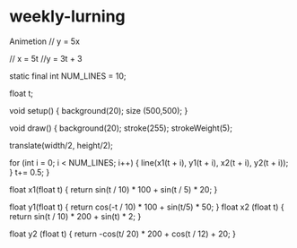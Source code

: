# weekly-lurning
Animetion
// y = 5x

// x = 5t
//y = 3t + 3

static final int   NUM_LINES = 10;

float t;

void setup() {
  background(20);
  size (500,500);
}

void draw() {
  background(20);
  stroke(255);
  strokeWeight(5);
  
  translate(width/2, height/2);
  
  for (int i = 0; i < NUM_LINES; i++) {
    line(x1(t + i), y1(t + i), x2(t + i), y2(t + i));
  }
  t+= 0.5;
}
  

float x1(float t) {
  return sin(t / 10) * 100 + sin(t / 5) * 20;
}

float y1(float t) {
  return cos(-t / 10) * 100 + sin(t/5) * 50;
}
float x2 (float t) {
  return sin(t / 10) * 200 + sin(t) * 2;
}

float y2 (float t) {
  return -cos(t/ 20) * 200 + cos(t / 12) + 20;
}

